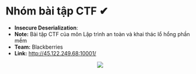 # Nhóm bài tập CTF ✔
- **Insecure Deserialization**:<br>
- **Note:** Bài tập CTF của môn Lập trình an toàn và khai thác lổ hổng phần mềm<br>
- **Team:** Blackberries<br>
- **Link:** http://45.122.249.68:10001/

<p align="center">
  <img src="https://user-images.githubusercontent.com/48288606/138652822-113e192d-1212-4490-a768-2b2697c2a1fc.png">
</p>

